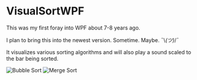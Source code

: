 # VisualSortWPF

This was my first foray into WPF about 7-8 years ago.

I plan to bring this into the newest version. Sometime. Maybe. ¯\\_(ツ)_/¯

It visualizes various sorting algorithms and will also play a sound scaled to the bar being sorted.

![Bubble Sort](https://github.com/Jason-Clement/VisualSortWPF/blob/master/BubbleSort.png)
![Merge Sort](https://github.com/Jason-Clement/VisualSortWPF/blob/master/MergeSort.png)
